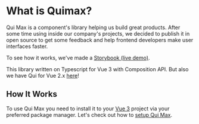 # What is Quimax?

Qui Max is a component's library helping us build great products. After some time using inside our company's projects, we decided to publish it in open source to get some feedback and help frontend developers make user interfaces faster.

To see how it works, we've made a [Storybook (live demo)](https://qvant-lab.github.io/qui-max/).

This library written on Typescript for Vue 3 with Composition API. But also we have Qui for Vue 2.x [here](https://github.com/Qvant-lab/qui)!

## How It Works

To use Qui Max you need to install it to your [Vue 3](https://v3.vuejs.org/) project via your preferred package manager. Let's check out how to [setup Qui Max](/guide/getting-started.html#quick-setup).
